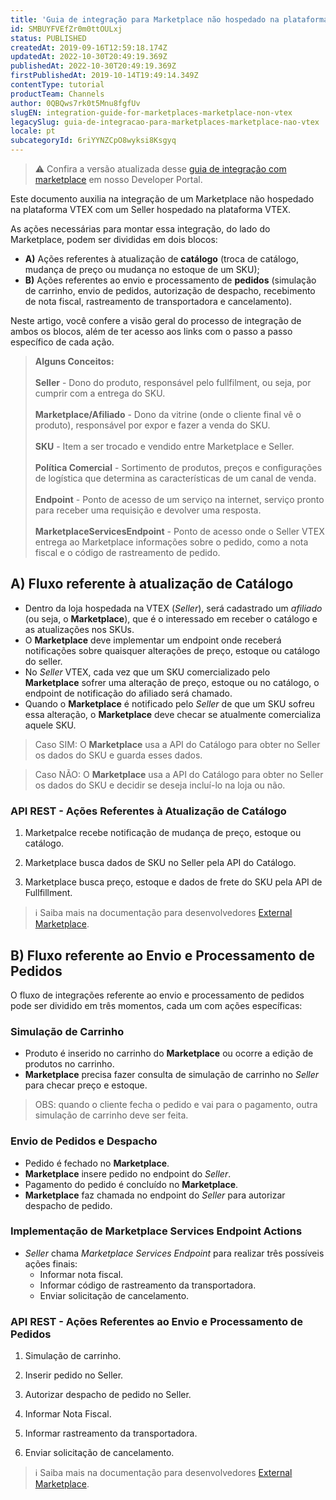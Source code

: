 ```yaml
---
title: 'Guia de integração para Marketplace não hospedado na plataforma VTEX'
id: SMBUYFVEfZr0m0ttOULxj
status: PUBLISHED
createdAt: 2019-09-16T12:59:18.174Z
updatedAt: 2022-10-30T20:49:19.369Z
publishedAt: 2022-10-30T20:49:19.369Z
firstPublishedAt: 2019-10-14T19:49:14.349Z
contentType: tutorial
productTeam: Channels
author: 0QBQws7rk0t5Mnu8fgfUv
slugEN: integration-guide-for-marketplaces-marketplace-non-vtex
legacySlug: guia-de-integracao-para-marketplaces-marketplace-nao-vtex
locale: pt
subcategoryId: 6riYYNZCpO8wyksi8Ksgyq
---
```


> ⚠️ Confira a versão atualizada desse [guia de integração com marketplace](https://developers.vtex.com/vtex-developer-docs/docs/external-marketplace-integration-guide) em nosso Developer Portal. 

Este documento auxilia na integração de um Marketplace não hospedado na plataforma VTEX com um Seller hospedado na plataforma VTEX.

As ações necessárias para montar essa integração, do lado do Marketplace, podem ser divididas em dois blocos: 
- **A)** Ações referentes à atualização de __catálogo__ (troca de catálogo, mudança de preço ou mudança no estoque de um SKU);  
- **B)** Ações referentes ao envio e processamento de __pedidos__ (simulação de carrinho, envio de pedidos, autorização de despacho, recebimento de nota fiscal, rastreamento de transportadora e cancelamento).   

Neste artigo, você confere a visão geral do processo de integração de ambos os blocos, além de ter acesso aos links com o passo a passo específico de cada ação.

> **Alguns Conceitos:**<br/>    
> **Seller** - Dono do produto, responsável pelo fullfilment, ou seja, por cumprir com a entrega do SKU.<br/>  
> **Marketplace/Afiliado** - Dono da vitrine (onde o cliente final vê o produto), responsável por expor e fazer a venda do SKU.<br/>  
> **SKU** - Item a ser trocado e vendido entre Marketplace e Seller.<br/>  
> **Política Comercial** - Sortimento de produtos, preços e configurações de logística que determina as características de um canal de venda.<br/>  
> **Endpoint** - Ponto de acesso de um serviço na internet, serviço pronto para receber uma requisição e devolver uma resposta.<br/>  
> **MarketplaceServicesEndpoint** - Ponto de acesso onde o Seller VTEX entrega ao Marketplace informações sobre o pedido, como a nota fiscal e o código de rastreamento de pedido.   

## A) Fluxo referente à atualização de Catálogo

- Dentro da loja hospedada na VTEX (*Seller*), será cadastrado um *afiliado* (ou seja, o **Marketplace**), que é o interessado em receber o catálogo e as atualizações nos SKUs.  
- O **Marketplace** deve implementar um endpoint onde receberá notificações sobre quaisquer alterações de preço, estoque ou catálogo do seller.  
- No *Seller* VTEX, cada vez que um SKU comercializado pelo **Marketplace** sofrer uma alteração de preço, estoque ou no catálogo, o endpoint de notificação do afiliado será chamado.    
- Quando o **Marketplace** é notificado pelo *Seller* de que um SKU sofreu essa alteração, o **Marketplace** deve checar se atualmente comercializa aquele SKU.  

> Caso SIM: O **Marketplace** usa a API do Catálogo para obter no Seller os dados do SKU e guarda esses dados.  

> Caso NÃO: O **Marketplace** usa a API do Catálogo para obter no Seller os dados do SKU e decidir se deseja incluí-lo na loja ou não.  

### API REST - Ações Referentes à Atualização de Catálogo

1) Marketpalce recebe notificação de mudança de preço, estoque ou catálogo.  

2) Marketplace busca dados de SKU no Seller pela API do Catálogo.  

3) Marketplace busca preço, estoque e dados de frete do SKU pela API de Fullfillment.  

> ℹ️ Saiba mais na documentação para desenvolvedores [External Marketplace](https://developers.vtex.com/vtex-rest-api/docs/external-marketplace-integration-guide).

## B) Fluxo referente ao Envio e Processamento de Pedidos 

O fluxo de integrações referente ao envio e processamento de pedidos pode ser dividido em três momentos, cada um com ações específicas:

### Simulação de Carrinho
- Produto é inserido no carrinho do **Marketplace** ou ocorre a edição de produtos no carrinho.  
- **Marketplace** precisa fazer consulta de simulação de carrinho no *Seller* para checar preço e estoque.  
> OBS: quando o cliente fecha o pedido e vai para o pagamento, outra simulação de carrinho deve ser feita.   

### Envio de Pedidos e Despacho
- Pedido é fechado no **Marketplace**.   
- **Marketplace** insere pedido no endpoint do *Seller*.   
- Pagamento do pedido é concluído no **Marketplace**.  
- **Marketplace** faz chamada no endpoint do *Seller* para autorizar despacho de pedido.  

### Implementação de Marketplace Services Endpoint Actions

  - *Seller* chama *Marketplace Services Endpoint* para realizar três possíveis ações finais:  
	- Informar nota fiscal.  
	- Informar código de rastreamento da transportadora.  
	- Enviar solicitação de cancelamento.   

### API REST - Ações Referentes ao Envio e Processamento de Pedidos

1) Simulação de carrinho.

2) Inserir pedido no Seller.

3) Autorizar despacho de pedido no Seller.

4) Informar Nota Fiscal.

5) Informar rastreamento da transportadora.

6) Enviar solicitação de cancelamento.

> ℹ️ Saiba mais na documentação para desenvolvedores [External Marketplace](https://developers.vtex.com/vtex-rest-api/docs/external-marketplace-integration-guide).
